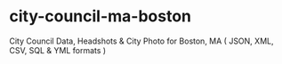# city-council-ma-boston
City Council Data, Headshots &amp; City Photo for Boston, MA ( JSON, XML, CSV, SQL &amp; YML formats )
